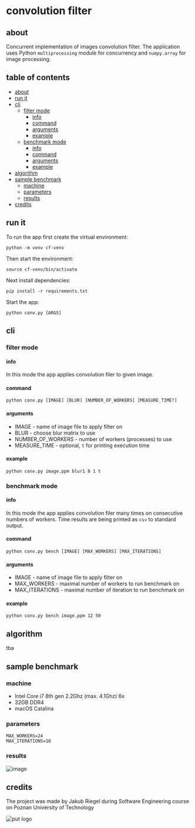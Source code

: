 # convolution filter
## about
Concurrent implementation of images convolution filter. 
The application uses Python `multiprocessing` module for concurrency and `numpy.array` for image processing.

## table of contents
  * [about](#about)
  * [run it](#run-it)
  * [cli](#cli)
    + [filter mode](#filter-mode)
      - [info](#info)
      - [command](#command)
      - [arguments](#arguments)
      - [example](#example)
    + [benchmark mode](#benchmark-mode)
      - [info](#info-1)
      - [command](#command-1)
      - [arguments](#arguments-1)
      - [example](#example-1)
  * [algorithm](#algorithm)
  * [sample benchmark](#sample-benchmark)
    + [machine](#machine)
    + [parameters](#parameters)
    + [results](#results)
  * [credits](#credits)

## run it
To run the app first create the virtual environment:
```shell script
python -m venv cf-venv
```

Then start the environment:
```shell script
source cf-venv/bin/activate 
```

Next install dependencies:
```shell script
pip install -r requirements.txt
```

Start the app:
```shell script
python conv.py [ARGS]
```

## cli
### filter mode
#### info
In this mode the app applies convolution filer to given image.

#### command
```shell script
python conv.py [IMAGE] [BLUR] [NUMBER_OF_WORKERS] [MEASURE_TIME?]
```

#### arguments
* IMAGE - name of image file to apply filter on
* BLUR - choose blur matrix to use
* NUMBER_OF_WORKERS - number of workers (processes) to use
* MEASURE_TIME - optional, `t` for printing execution time

#### example
```shell script
python conv.py image.ppm blur1 8 1 t
```

### benchmark mode
#### info
In this mode the app applies convolution filer many times on consecutive numbers of workers.
Time results are being printed as `csv` to standard output. 

#### command
```shell script
python conv.py bench [IMAGE] [MAX_WORKERS] [MAX_ITERATIONS]
```

#### arguments
* IMAGE - name of image file to apply filter on
* MAX_WORKERS - maximal number of workers to run benchmark on
* MAX_ITERATIONS - maximal number of iteration to run benchmark on

#### example
```shell script
python conv.py bench image.ppm 12 50
```

## algorithm
tba

## sample benchmark
### machine
* Intel Core i7 8th gen 2.2Ghz (max. 4.1Ghz) 6x
* 32GB DDR4
* macOS Catalina

### parameters
```shell script
MAX_WORKERS=24
MAX_ITERATIONS=10
```
### results
![image](https://user-images.githubusercontent.com/32958017/72752923-cd76d500-3bc3-11ea-9373-f0a2a66bcaee.png)

## credits
The project was made by Jakub Riegel during Software Engineering course on Poznan University of Technology

![put logo](https://www.put.poznan.pl/themes/newputpoznan/images/logo.png)
